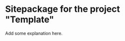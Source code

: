 Sitepackage for the project "Template"
==============================================================

Add some explanation here.
